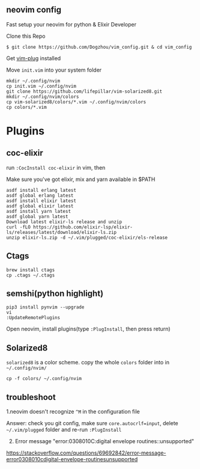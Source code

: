 ## neovim config
Fast setup your neovim for python & Elixir Developer


Clone this Repo
```
$ git clone https://github.com/Dogzhou/vim_config.git & cd vim_config
```

Get [vim-plug](https://github.com/junegunn/vim-plug) installed

Move `init.vim` into your system folder

```
mkdir ~/.config/nvim
cp init.vim ~/.config/nvim
git clone https://github.com/lifepillar/vim-solarized8.git
mkdir ~/.config/nvim/colors
cp vim-solarized8/colors/*.vim ~/.config/nvim/colors
cp colors/*.vim 
```

# Plugins

## coc-elixir
run `:CocInstall coc-elixir` in vim, then

Make sure you've got elixir, mix and yarn available in $PATH

```
asdf install erlang latest
asdf global erlang latest
asdf install elixir latest
asdf global elixir latest
asdf install yarn latest
asdf global yarn latest
Download latest elixir-ls release and unzip
curl -fLO https://github.com/elixir-lsp/elixir-ls/releases/latest/download/elixir-ls.zip
unzip elixir-ls.zip -d ~/.vim/plugged/coc-elixir/els-release
```

## Ctags

```
brew install ctags
cp .ctags ~/.ctags
```

## semshi(python highlight)

```
pip3 install pynvim --upgrade
vi
:UpdateRemotePlugins
```

Open neovim, install plugins(type `:PlugInstall`, then press return)

## Solarized8
`solarized8` is a color scheme. copy the whole `colors` folder into in `~/.config/nvim/`
```
cp -f colors/ ~/.config/nvim
```

## troubleshoot
1.neovim doesn't recognize `^M` in the configuration file

Answer: check you git config, make sure `core.autocrlf=input`, delete `~/.vim/plugged` folder and re-run `:PlugInstall`

2. Error message "error:0308010C:digital envelope routines::unsupported"

https://stackoverflow.com/questions/69692842/error-message-error0308010cdigital-envelope-routinesunsupported

